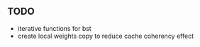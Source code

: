 ## TODO

- iterative functions for bst
- create local weights copy to reduce cache coherency effect
